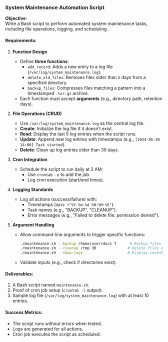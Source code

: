 ### System Maintenance Automation Script
**Objective**:  
Write a Bash script to perform automated system maintenance tasks, including file operations, logging, and scheduling.

#### **Requirements**:

1. **Function Design**
    - Define **three functions**:
        - `add_record`: Adds a new entry to a log file (`/var/log/system_maintenance.log`).
        - `delete_old_files`: Removes files older than `X` days from a specified directory.
        - `backup_files`: Compresses files matching a pattern into a timestamped `.tar.gz` archive.
    - Each function must accept **arguments** (e.g., directory path, retention days).

2. **File Operations (CRUD)**
    - Use `/var/log/system_maintenance.log` as the central log file.
    - **Create**: Initialize the log file if it doesn’t exist.
    - **Read**: Display the last 5 log entries when the script runs.
    - **Update**: Append new log entries with timestamps (e.g., `[2024-05-20 14:00] Task started`).
    - **Delete**: Clean up log entries older than 30 days.

3. **Cron Integration**
    - Schedule the script to run daily at 2 AM:
        - Use `crontab -e` to add the job.
        - Log cron execution (start/end times).

4. **Logging Standards**
    - Log all actions (success/failure) with:
        - Timestamps (`date +"%Y-%m-%d %H:%M:%S"`).
        - Task names (e.g., "BACKUP", "CLEANUP").
        - Error messages (e.g., "Failed to delete file: permission denied").

5. **Argument Handling**
    - Allow command-line arguments to trigger specific functions:
      ```bash
      ./maintenance.sh --backup /home/user/docs 7      # Backup files older than 7 days  
      ./maintenance.sh --cleanup /tmp 30              # Delete files older than 30 days  
      ./maintenance.sh --show-logs                    # Display recent logs  
      ```  
    - Validate inputs (e.g., check if directories exist).

#### **Deliverables**:
1. A Bash script named `maintenance.sh`.
2. Proof of cron job setup (`crontab -l` output).
3. Sample log file (`/var/log/system_maintenance.log`) with at least 10 entries.

#### **Success Metrics**:
- The script runs without errors when tested.
- Logs are generated for all actions.
- Cron job executes the script as scheduled.
